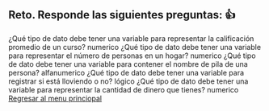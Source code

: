 ## Reto. Responde las siguientes preguntas: 👍
¿Qué tipo de dato debe tener una variable para representar la calificación promedio de un
curso?
numerico
¿Qué tipo de dato debe tener una variable para representar el número de personas en un
hogar?
numerico
¿Qué tipo de dato debe tener una variable para contener el nombre de pila de una persona?
alfanumerico
¿Qué tipo de dato debe tener una variable para registrar si está lloviendo o no?
lógico
¿Qué tipo de dato debe tener una variable para representar la cantidad de dinero que
tienes?
numerico
[Regresar al menu princiopal](https://github.com/escuelaDeCodigoMargaritaMaza/escuela_de_codigo/tree/main/PENSAMIENTO_COMPUTACIONAL)
